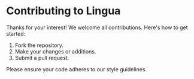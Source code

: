 
# Contributing to Lingua

Thanks for your interest! We welcome all contributions. Here's how to get started:
1. Fork the repository.
2. Make your changes or additions.
3. Submit a pull request.

Please ensure your code adheres to our style guidelines.
